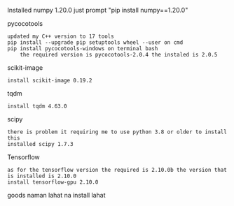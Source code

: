 Installed numpy 1.20.0
    just prompt "pip install numpy==1.20.0"

pycocotools 

    updated my C++ version to 17 tools
    pip install --upgrade pip setuptools wheel --user on cmd
    pip install pycocotools-windows on terminal bash
        the required version is pycocotools-2.0.4 the instaled is 2.0.5
    
scikit-image

    install scikit-image 0.19.2

tqdm
 
    install tqdm 4.63.0

scipy

    there is problem it requiring me to use python 3.8 or older to install this
    installed scipy 1.7.3



Tensorflow

    as for the tensorflow version the required is 2.10.0b the version that is installed is 2.10.0
    install tensorflow-gpu 2.10.0


goods naman lahat na install lahat
